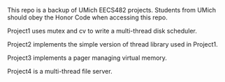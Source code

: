 This repo is a backup of UMich EECS482 projects. Students from UMich should obey the Honor Code when accessing this repo. 

Project1 uses mutex and cv to write a multi-thread disk scheduler.

Project2 implements the simple version of thread library used in Project1. 

Project3 implements a pager managing virtual memory. 

Project4 is a multi-thread file server. 